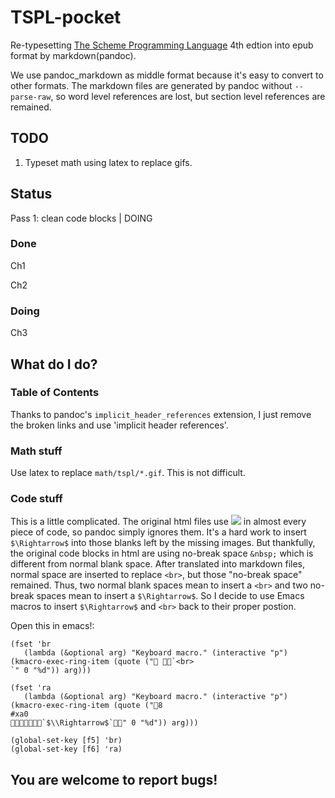 TSPL-pocket
===========

Re-typesetting [The Scheme Programming Language](http://scheme.com/tspl4/)
4th edtion into epub format by markdown(pandoc).

We use pandoc_markdown as middle format because it's easy to convert to other
formats. The markdown files are generated by pandoc without `--parse-raw`, so
word level references are lost, but section level references are remained.

## TODO

1. Typeset math using latex to replace gifs.

## Status

Pass 1: clean code blocks | DOING

### Done

Ch1

Ch2

### Doing

Ch3

## What do I do?

### Table of Contents

Thanks to pandoc's `implicit_header_references` extension, I just remove the broken links and use 'implicit header references'.

### Math stuff

Use latex to replace `math/tspl/*.gif`. This is not difficult.

### Code stuff

This is a little complicated. The original html files use
![](http://scheme.com/tspl4/math/tspl/0.gif) in almost every piece of
code, so pandoc simply ignores them. It's a hard work to insert
```$\Rightarrow$``` into those blanks left by the missing images. But
thankfully, the original code blocks in html are using no-break space
`&nbsp;` which is different from normal blank space. After translated
into markdown files, normal space are inserted to replace `<br>`, but
those "no-break space" remained. Thus, two normal blank spaces mean to
insert a `<br>` and two no-break spaces mean to insert a
```$\Rightarrow$```. So I decide to use Emacs macros to insert
```$\Rightarrow$``` and `<br>` back to their proper postion.

Open this in emacs!:

~~~~
(fset 'br
   (lambda (&optional arg) "Keyboard macro." (interactive "p") (kmacro-exec-ring-item (quote (" `<br>`" 0 "%d")) arg)))

(fset 'ra
   (lambda (&optional arg) "Keyboard macro." (interactive "p") (kmacro-exec-ring-item (quote ("8#xa0 `$\\Rightarrow$`" 0 "%d")) arg)))

(global-set-key [f5] 'br)
(global-set-key [f6] 'ra)
~~~~

## You are welcome to report bugs!
